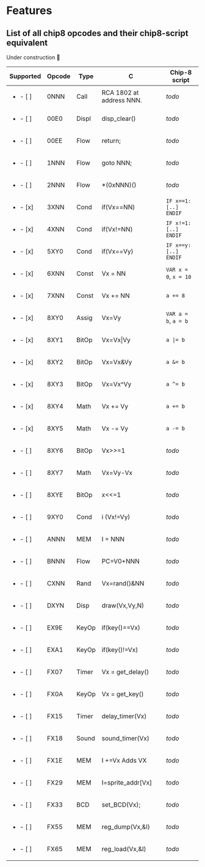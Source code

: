 # Features

## List of all chip8 opcodes and their chip8-script equivalent
Under construction :construction:

| Supported | Opcode | Type | C | Chip-8 script |
| --- | --- | --- | --- | --- |
| <ul><li>- [ ] </li></ul> | 0NNN | Call | RCA 1802 at address NNN. | *todo* |
| <ul><li>- [ ] </li></ul> | 00E0 | Displ | disp_clear()	| *todo* |
| <ul><li>- [ ] </li></ul> | 00EE | Flow | return; | *todo* |	
| <ul><li>- [ ] </li></ul> | 1NNN | Flow | goto NNN; | *todo* |	
| <ul><li>- [ ] </li></ul> | 2NNN | Flow | *(0xNNN)() | *todo* |	
| <ul><li>- [x] </li></ul> | 3XNN | Cond | if(Vx==NN) | <code>IF x==1: [..] ENDIF</code> |	
| <ul><li>- [x] </li></ul> | 4XNN | Cond | if(Vx!=NN) | <code>IF x!=1: [..] ENDIF</code> |	
| <ul><li>- [x] </li></ul> | 5XY0 | Cond | if(Vx==Vy) | <code>IF x==y: [..] ENDIF</code> |	
| <ul><li>- [x] </li></ul> | 6XNN | Const | Vx = NN | <code>VAR x = 0</code>, <code>x = 10</code> |	
| <ul><li>- [x] </li></ul> | 7XNN | Const | Vx += NN | <code>a += 8</code> |	
| <ul><li>- [x] </li></ul> | 8XY0 | Assig | Vx=Vy | <code>VAR a = b</code>, <code>a = b</code> |
| <ul><li>- [x] </li></ul> | 8XY1 | BitOp | Vx=Vx\|Vy | <code>a \|= b</code> |	
| <ul><li>- [x] </li></ul> | 8XY2 | BitOp | Vx=Vx&Vy | <code>a &= b</code> |	
| <ul><li>- [x] </li></ul> | 8XY3 | BitOp | Vx=Vx^Vy | <code>a ^= b</code> |	
| <ul><li>- [x] </li></ul> | 8XY4 | Math | Vx += Vy | <code>a += b</code> |	
| <ul><li>- [x] </li></ul> | 8XY5 | Math | Vx -= Vy | <code>a -= b</code> |	
| <ul><li>- [ ] </li></ul> | 8XY6 | BitOp | Vx>>=1 | *todo* |	
| <ul><li>- [ ] </li></ul> | 8XY7 | Math | Vx=Vy-Vx | *todo* |	
| <ul><li>- [ ] </li></ul> | 8XYE | BitOp | x<<=1 | *todo* |	
| <ul><li>- [ ] </li></ul> | 9XY0 | Cond | i (Vx!=Vy) | *todo* |	
| <ul><li>- [ ] </li></ul> | ANNN | MEM | I = NNN | *todo* |	
| <ul><li>- [ ] </li></ul> | BNNN | Flow | PC=V0+NNN | *todo* |	
| <ul><li>- [ ] </li></ul> | CXNN | Rand | Vx=rand()&NN | *todo* |
| <ul><li>- [ ] </li></ul> | DXYN | Disp | draw(Vx,Vy,N) | *todo* |	
| <ul><li>- [ ] </li></ul> | EX9E | KeyOp | if(key()==Vx) | *todo* |	
| <ul><li>- [ ] </li></ul> | EXA1 | KeyOp | if(key()!=Vx) | *todo* |	
| <ul><li>- [ ] </li></ul> | FX07 | Timer | Vx = get_delay() | *todo* |	
| <ul><li>- [ ] </li></ul> | FX0A | KeyOp | Vx = get_key() | *todo* |	
| <ul><li>- [ ] </li></ul> | FX15 | Timer | delay_timer(Vx) | *todo* |	
| <ul><li>- [ ] </li></ul> | FX18 | Sound | sound_timer(Vx) | *todo* |	
| <ul><li>- [ ] </li></ul> | FX1E | MEM | I +=Vx	Adds VX | *todo* | 
| <ul><li>- [ ] </li></ul> | FX29 | MEM | I=sprite_addr[Vx] | *todo* |	
| <ul><li>- [ ] </li></ul> | FX33 | BCD | set_BCD(Vx); | *todo* |
| <ul><li>- [ ] </li></ul> | FX55 | MEM | reg_dump(Vx,&I) | *todo* |	
| <ul><li>- [ ] </li></ul> | FX65 | MEM | reg_load(Vx,&I) | *todo* |
